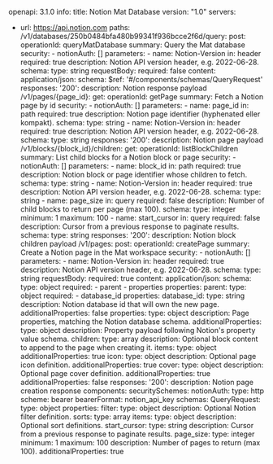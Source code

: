 openapi: 3.1.0
info:
  title: Notion Mat Database
  version: "1.0"
servers:
  - url: https://api.notion.com
paths:
  /v1/databases/250b0484bfa480b99341f936bcce2f6d/query:
    post:
      operationId: queryMatDatabase
      summary: Query the Mat database
      security:
        - notionAuth: []
      parameters:
        - name: Notion-Version
          in: header
          required: true
          description: Notion API version header, e.g. 2022-06-28.
          schema:
            type: string
      requestBody:
        required: false
        content:
          application/json:
            schema:
              $ref: '#/components/schemas/QueryRequest'
      responses:
        '200':
          description: Notion response payload
  /v1/pages/{page_id}:
    get:
      operationId: getPage
      summary: Fetch a Notion page by id
      security:
        - notionAuth: []
      parameters:
        - name: page_id
          in: path
          required: true
          description: Notion page identifier (hyphenated eller kompakt).
          schema:
            type: string
        - name: Notion-Version
          in: header
          required: true
          description: Notion API version header, e.g. 2022-06-28.
          schema:
            type: string
      responses:
        '200':
          description: Notion page payload
  /v1/blocks/{block_id}/children:
    get:
      operationId: listBlockChildren
      summary: List child blocks for a Notion block or page
      security:
        - notionAuth: []
      parameters:
        - name: block_id
          in: path
          required: true
          description: Notion block or page identifier whose children to fetch.
          schema:
            type: string
        - name: Notion-Version
          in: header
          required: true
          description: Notion API version header, e.g. 2022-06-28.
          schema:
            type: string
        - name: page_size
          in: query
          required: false
          description: Number of child blocks to return per page (max 100).
          schema:
            type: integer
            minimum: 1
            maximum: 100
        - name: start_cursor
          in: query
          required: false
          description: Cursor from a previous response to paginate results.
          schema:
            type: string
      responses:
        '200':
          description: Notion block children payload
  /v1/pages:
    post:
      operationId: createPage
      summary: Create a Notion page in the Mat workspace
      security:
        - notionAuth: []
      parameters:
        - name: Notion-Version
          in: header
          required: true
          description: Notion API version header, e.g. 2022-06-28.
          schema:
            type: string
      requestBody:
        required: true
        content:
          application/json:
            schema:
              type: object
              required:
                - parent
                - properties
              properties:
                parent:
                  type: object
                  required:
                    - database_id
                  properties:
                    database_id:
                      type: string
                      description: Notion database id that will own the new page.
                  additionalProperties: false
                properties:
                  type: object
                  description: Page properties, matching the Notion database schema.
                  additionalProperties:
                    type: object
                    description: Property payload following Notion's property value schema.
                children:
                  type: array
                  description: Optional block content to append to the page when creating it.
                  items:
                    type: object
                    additionalProperties: true
                icon:
                  type: object
                  description: Optional page icon definition.
                  additionalProperties: true
                cover:
                  type: object
                  description: Optional page cover definition.
                  additionalProperties: true
              additionalProperties: false
      responses:
        '200':
          description: Notion page creation response
components:
  securitySchemes:
    notionAuth:
      type: http
      scheme: bearer
      bearerFormat: notion_api_key
  schemas:
    QueryRequest:
      type: object
      properties:
        filter:
          type: object
          description: Optional Notion filter definition.
        sorts:
          type: array
          items:
            type: object
          description: Optional sort definitions.
        start_cursor:
          type: string
          description: Cursor from a previous response to paginate results.
        page_size:
          type: integer
          minimum: 1
          maximum: 100
          description: Number of pages to return (max 100).
      additionalProperties: true